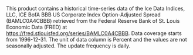 This product contains a historical time-series data of the Ice Data Indices, LLC, ICE BofA BBB US Corporate Index Option-Adjusted Spread (BAMLC0A4CBBB) retrieved from the Federal Reserve Bank of St. Louis Economic Data (FRED) at https://fred.stlouisfed.org/series/BAMLC0A4CBBB. Data coverage starts from 1996-12-31. The unit of data column is Percent and the values are not seasonally adjusted. The update frequency is daily.